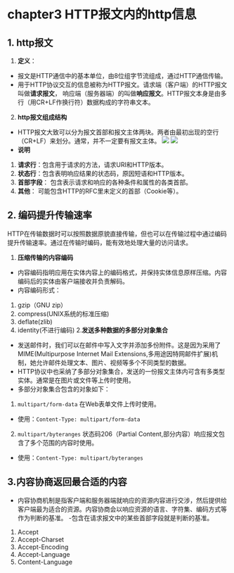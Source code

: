 # chapter3 HTTP报文内的http信息
## 1. http报文
1. **定义**：
- 报文是HTTP通信中的基本单位，由8位组字节流组成，通过HTTP通信传输。 
- 用于HTTP协议交互的信息被称为HTTP报文。请求端（客户端）的HTTP报文叫做**请求报文**， 响应端（服务器端）的叫做**响应报文**。HTTP报文本身是由多行（用CR+LF作换行符）数据构成的字符串文本。
2. **http报文组成结构**
- HTTP报文大致可以分为报文首部和报文主体两块。两者由最初出现的空行（CR+LF）来划分。通常，并不一定要有报文主体。
![](http://otkx6qgz7.bkt.clouddn.com/http/07.png)
![](http://otkx6qgz7.bkt.clouddn.com/http/10.png)
- **说明**
1. **请求行**：包含用于请求的方法，请求URI和HTTP版本。
2. **状态行**：包含表明响应结果的状态码，原因短语和HTTP版本。
3. **首部字段**： 包含表示请求和响应的各种条件和属性的各类首部。
4. **其他**： 可能包含HTTP的RFC里未定义的首部（Cookie等）。
## 2. 编码提升传输速率
HTTP在传输数据时可以按照数据原貌直接传输，但也可以在传输过程中通过编码提升传输速率。通过在传输时编码，能有效地处理大量的访问请求。
1. **压缩传输的内容编码**
- 内容编码指明应用在实体内容上的编码格式，并保持实体信息原样压缩。内容编码后的实体由客户端接收并负责解码。
- 内容编码形式：
1. gzip（GNU zip）
2. compress(UNIX系统的标准压缩)
3. deflate(zlib)
4. identity(不进行编码)
2.**发送多种数据的多部分对象集合**
- 发送邮件时，我们可以在邮件中写入文字并添加多份附件。这是因为采用了MIME(Multipurpose Internet Mail Extensions,多用途因特网邮件扩展)机制，她允许邮件处理文本、图片、视频等多个不同类型的数据。
- HTTP协议中也采纳了多部分对象集合，发送的一份报文主体内可含有多类型实体。通常是在图片或文件等上传时使用。
- 多部分对象集合包含的对象如下：
1. `multipart/form-data`
  在Web表单文件上传时使用。
- 使用：`Content-Type: multipart/form-data`
2. `multipart/byteranges`
  状态码206（Partial Content,部分内容）响应报文包含了多个范围的内容时使用。
- 使用：`Content-Type: multipart/byteranges`
## 3.内容协商返回最合适的内容
- 内容协商机制是指客户端和服务器端就响应的资源内容进行交涉，然后提供给客户端最为适合的资源。内容协商会以响应资源的语言、字符集、编码方式等作为判断的基准。
-包含在请求报文中的某些首部字段就是判断的基准。
1. Accept
2. Accept-Charset
3. Accept-Encoding
4. Accept-Language
5. Content-Language



